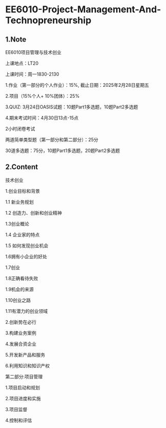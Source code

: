 # EE6010-Project-Management-And-Technopreneurship

## 1.Note

EE6010项目管理与技术创业

上课地点：LT20

上课时间：周一1830-2130 



1.作业（第一部分的个人作业）：15%, 截止日期：2025年2月28日星期五

2.项目（15%个人+ 10%团体）：25%

3.QUIZ: 3月24日OASIS试题：10题Part1多选题，10题Part2多选题

4.期末考试时间：4月30日13点-15点

2小时闭卷考试

两道简单类型题（第一部分和第二部分）：25分

30道多选题：75分，10题Part1多选题，20题Part2多选题



## 2.Content

技术创业

1.创业目标和背景

1.1 新业务规划

1.2 创造力、创新和创业精神

1.3创业概论

1.4 企业家的特点

1.5 如何发现创业机会

1.6拥有小企业的好处

1.7创业

1.8正确看待失败

1.9机会的来源

1.10创业之路

1.11有潜力的创业领域



2.创新势在必行

3.构建业务案例

4.发展合资企业

5.开发新产品和服务

6.利用知识和知识产权



第二部分:项目管理

1.项目启动和规划

2.项目进度和实施

3.项目监督

4.控制和评估



